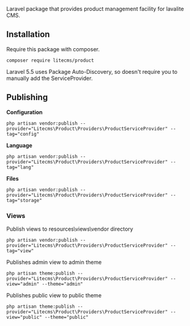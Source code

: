 Laravel package that provides product management facility for lavalite CMS.

## Installation

Require this package with composer. 

    composer require litecms/product

Laravel 5.5 uses Package Auto-Discovery, so doesn't require you to manually add the ServiceProvider.


## Publishing

**Configuration**

    php artisan vendor:publish --provider="Litecms\Product\Providers\ProductServiceProvider" --tag="config"

**Language**

    php artisan vendor:publish --provider="Litecms\Product\Providers\ProductServiceProvider" --tag="lang"

**Files**

    php artisan vendor:publish --provider="Litecms\Product\Providers\ProductServiceProvider" --tag="storage"

### Views

Publish views to resources\views\vendor directory

    php artisan vendor:publish --provider="Litecms\Product\Providers\ProductServiceProvider" --tag="view"

Publishes admin view to admin theme

    php artisan theme:publish --provider="Litecms\Product\Providers\ProductServiceProvider" --view="admin" --theme="admin"

Publishes public view to public theme

    php artisan theme:publish --provider="Litecms\Product\Providers\ProductServiceProvider" --view="public" --theme="public"